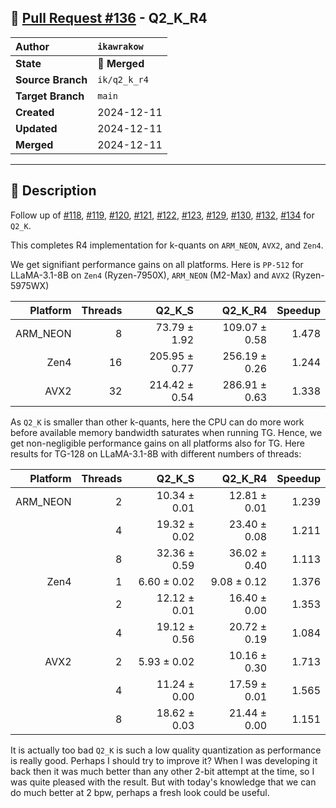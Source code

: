 ## 🔀 [Pull Request #136](https://github.com/ikawrakow/ik_llama.cpp/pull/136) - Q2_K_R4

| **Author** | `ikawrakow` |
| :--- | :--- |
| **State** | 🔀 **Merged** |
| **Source Branch** | `ik/q2_k_r4` |
| **Target Branch** | `main` |
| **Created** | 2024-12-11 |
| **Updated** | 2024-12-11 |
| **Merged** | 2024-12-11 |

---

## 📄 Description

Follow up of [#118](https://github.com/ikawrakow/ik_llama.cpp/issues/118), [#119](https://github.com/ikawrakow/ik_llama.cpp/issues/119), [#120](https://github.com/ikawrakow/ik_llama.cpp/issues/120), [#121](https://github.com/ikawrakow/ik_llama.cpp/issues/121), [#122](https://github.com/ikawrakow/ik_llama.cpp/issues/122), [#123](https://github.com/ikawrakow/ik_llama.cpp/issues/123), [#129](https://github.com/ikawrakow/ik_llama.cpp/issues/129), [#130](https://github.com/ikawrakow/ik_llama.cpp/issues/130), [#132](https://github.com/ikawrakow/ik_llama.cpp/issues/132), [#134](https://github.com/ikawrakow/ik_llama.cpp/issues/134)  for `Q2_K`. 

This completes R4 implementation for k-quants on `ARM_NEON`, `AVX2`, and `Zen4`.

We get signifiant performance gains on all platforms.  Here is `PP-512` for LLaMA-3.1-8B on `Zen4` (Ryzen-7950X), `ARM_NEON` (M2-Max) and `AVX2` (Ryzen-5975WX)

| Platform |  Threads | Q2_K_S | Q2_K_R4 | Speedup |
| ---: | ---: | ---: | ---: | ---: |
| ARM_NEON |  8 |  73.79 ± 1.92  | 109.07 ± 0.58 | 1.478 |
| Zen4            | 16 | 205.95 ± 0.77  | 256.19 ± 0.26  | 1.244 |
| AVX2           | 32 | 214.42 ± 0.54 |  286.91 ± 0.63  | 1.338 |

As `Q2_K` is smaller than other k-quants, here the CPU can do more work before available memory bandwidth saturates when running TG. Hence, we get non-negligible performance gains on all platforms also for TG. 
Here results for TG-128 on LLaMA-3.1-8B with different numbers of threads:

| Platform |  Threads | Q2_K_S | Q2_K_R4 | Speedup |
| ---: | ---: | ---: | ---: | ---: |
| ARM_NEON | 2 | 10.34 ± 0.01 | 12.81 ± 0.01 | 1.239 |
|                      | 4 | 19.32 ± 0.02 | 23.40 ± 0.08 | 1.211 |
|                      | 8 | 32.36 ± 0.59 | 36.02 ± 0.40 | 1.113 |
| Zen4            | 1 |  6.60 ± 0.02  | 9.08 ± 0.12  |  1.376 |
|                      | 2 |  12.12 ± 0.01 | 16.40 ± 0.00  |  1.353 |
|                      | 4 |  19.12 ± 0.56  | 20.72 ± 0.19  |  1.084 |
| AVX2           | 2 | 5.93 ± 0.02   | 10.16 ± 0.30  | 1.713 |
|                     | 4 | 11.24 ± 0.00    |  17.59 ± 0.01 | 1.565 |
|                     | 8 |  18.62 ± 0.03  | 21.44 ± 0.00  | 1.151 |

It is actually too bad `Q2_K` is such a low quality quantization as performance is really good. Perhaps I should try to improve it? When I was developing it back then it was much better than any other 2-bit attempt at the time, so I was quite pleased with the result. But with today's knowledge that we can do much better at 2 bpw, perhaps a fresh look could be useful.
